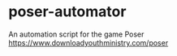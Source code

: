 # poser-automator
An automation script for the game Poser https://www.downloadyouthministry.com/poser
